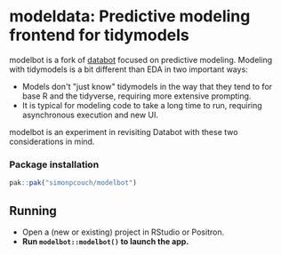 # modeldata: Predictive modeling frontend for tidymodels

modelbot is a fork of [databot](https://github.com/jcheng5/databot) focused on predictive modeling. Modeling with tidymodels is a bit different than EDA in two important ways:

* Models don't "just know" tidymodels in the way that they tend to for base R and the tidyverse, requiring more extensive prompting.
* It is typical for modeling code to take a long time to run, requiring asynchronous execution and new UI.

modelbot is an experiment in revisiting Databot with these two considerations in mind.

### Package installation

```r
pak::pak("simonpcouch/modelbot")
```

## Running

- Open a (new or existing) project in RStudio or Positron.
- **Run `modelbot::modelbot()` to launch the app.**
